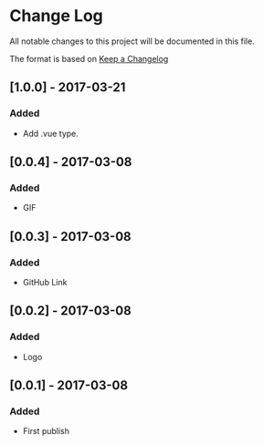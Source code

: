 # Change Log
All notable changes to this project will be documented in this file.

The format is based on [Keep a Changelog](http://keepachangelog.com/)

## [1.0.0] - 2017-03-21
### Added
- Add .vue type.

## [0.0.4] - 2017-03-08
### Added
- GIF

## [0.0.3] - 2017-03-08
### Added
- GitHub Link

## [0.0.2] - 2017-03-08
### Added
- Logo

## [0.0.1] - 2017-03-08
### Added
- First publish
